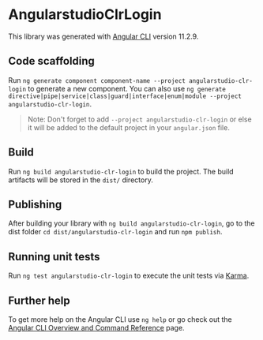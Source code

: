 # AngularstudioClrLogin

This library was generated with [Angular CLI](https://github.com/angular/angular-cli) version 11.2.9.

## Code scaffolding

Run `ng generate component component-name --project angularstudio-clr-login` to generate a new component. You can also use `ng generate directive|pipe|service|class|guard|interface|enum|module --project angularstudio-clr-login`.
> Note: Don't forget to add `--project angularstudio-clr-login` or else it will be added to the default project in your `angular.json` file. 

## Build

Run `ng build angularstudio-clr-login` to build the project. The build artifacts will be stored in the `dist/` directory.

## Publishing

After building your library with `ng build angularstudio-clr-login`, go to the dist folder `cd dist/angularstudio-clr-login` and run `npm publish`.

## Running unit tests

Run `ng test angularstudio-clr-login` to execute the unit tests via [Karma](https://karma-runner.github.io).

## Further help

To get more help on the Angular CLI use `ng help` or go check out the [Angular CLI Overview and Command Reference](https://angular.io/cli) page.
